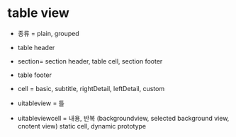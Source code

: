 # table view
- 종류 = plain, grouped
- table header
- section= section header, table cell, section footer
- table footer

- cell = basic, subtitle, rightDetail, leftDetail, custom

- uitableview = 틀
- uitableviewcell = 내용, 반복
(backgroundview, selected background view, cnotent view)
static cell, dynamic prototype

